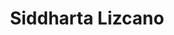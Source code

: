 ---
user: siddharta
title: Siddharta Lizcano
position: Experience Design Director
company: Razorfish, Publicis.Sapient
featured: true
talk: keynote
---